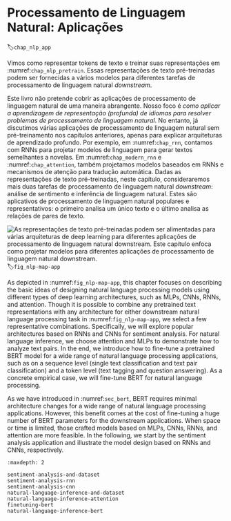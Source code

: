# Processamento de Linguagem Natural: Aplicações
:label:`chap_nlp_app`


Vimos como representar tokens de texto e treinar suas representações em :numref:`chap_nlp_pretrain`.
Essas representações de texto pré-treinadas podem ser fornecidas a vários modelos para diferentes tarefas de processamento de linguagem natural *downstream*.

Este livro não pretende cobrir as aplicações de processamento de linguagem natural de uma maneira abrangente.
Nosso foco é *como aplicar a aprendizagem de representação (profunda) de idiomas para resolver problemas de processamento de linguagem natural*.
No entanto, já discutimos várias aplicações de processamento de linguagem natural sem pré-treinamento nos capítulos anteriores,
apenas para explicar arquiteturas de aprendizado profundo.
Por exemplo, em :numref:`chap_rnn`,
contamos com RNNs para projetar modelos de linguagem para gerar textos semelhantes a novelas.
Em :numref:`chap_modern_rnn` e :numref:`chap_attention`,
também projetamos modelos baseados em RNNs e mecanismos de atenção
para tradução automática.
Dadas as representações de texto pré-treinadas,
neste capítulo, consideraremos mais duas tarefas de processamento de linguagem natural *downstream*:
análise de sentimento e inferência de linguagem natural.
Estes são aplicativos de processamento de linguagem natural populares e representativos:
o primeiro analisa um único texto e o último analisa as relações de pares de texto.

![As representações de texto pré-treinadas podem ser alimentadas para várias arquiteturas de *deep learning*  para diferentes aplicações de processamento de linguagem natural *downstream*. Este capítulo enfoca como projetar modelos para diferentes aplicações de processamento de linguagem natural *downstream*.](../img/nlp-map-app.svg)
:label:`fig_nlp-map-app`

As depicted in :numref:`fig_nlp-map-app`,
this chapter focuses on describing the basic ideas of designing natural language processing models using different types of deep learning architectures, such as MLPs, CNNs, RNNs, and attention.
Though it is possible to combine any pretrained text representations with any architecture for either downstream natural language processing task in :numref:`fig_nlp-map-app`,
we select a few representative combinations.
Specifically, we will explore popular architectures based on RNNs and CNNs for sentiment analysis.
For natural language inference, we choose attention and MLPs to demonstrate how to analyze text pairs.
In the end, we introduce how to fine-tune a pretrained BERT model
for a wide range of natural language processing applications,
such as on a sequence level (single text classification and text pair classification)
and a token level (text tagging and question answering).
As a concrete empirical case,
we will fine-tune BERT for natural language processing.

As we have introduced in :numref:`sec_bert`,
BERT requires minimal architecture changes
for a wide range of natural language processing applications.
However, this benefit comes at the cost of fine-tuning
a huge number of BERT parameters for the downstream applications.
When space or time is limited,
those crafted models based on MLPs, CNNs, RNNs, and attention
are more feasible.
In the following, we start by the sentiment analysis application
and illustrate the model design based on RNNs and CNNs, respectively.

```toc
:maxdepth: 2

sentiment-analysis-and-dataset
sentiment-analysis-rnn
sentiment-analysis-cnn
natural-language-inference-and-dataset
natural-language-inference-attention
finetuning-bert
natural-language-inference-bert
```

<!--stackedit_data:
eyJoaXN0b3J5IjpbNDc5OTgzNzkzLDY5MDY3MjA3MF19
-->